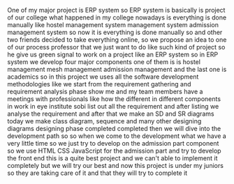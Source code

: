 One of my major project is ERP system so ERP system is basically is project of our college what happened in my college nowadays is everything is done manually like hostel management system management system admission management system so now it is everything is done manually so and other two friends decided to take everything online, so we propose an idea to one of our process professor that we just want to do like such kind of project so he give us green signal to work on a project like an ERP system so in ERP system we develop four major components one of them is is hostel management mesh management admission management and the last one is academics so in this project we uses all the software development methodologies like we start from the requirement gathering and requirement analysis  phase show me and my team members have a meetings with professionals like how the different in different components in work in eye institute sobi list out all the requirement and after listing we analyse the requirement and after that we make an SD and SR diagrams today we make class diagram, sequence and many other designing diagrams designing phase completed completed then we will dive into the development path so so when we come to the development what we have a very little time so we just try to develop on the admission part component so we use HTML CSS JavaScript for the admission part and try to develop the front end this is a quite best project and we can't able to implement it completely but we will try our best and now this project is under my juniors so they are taking care of it and that they will try to complete it
